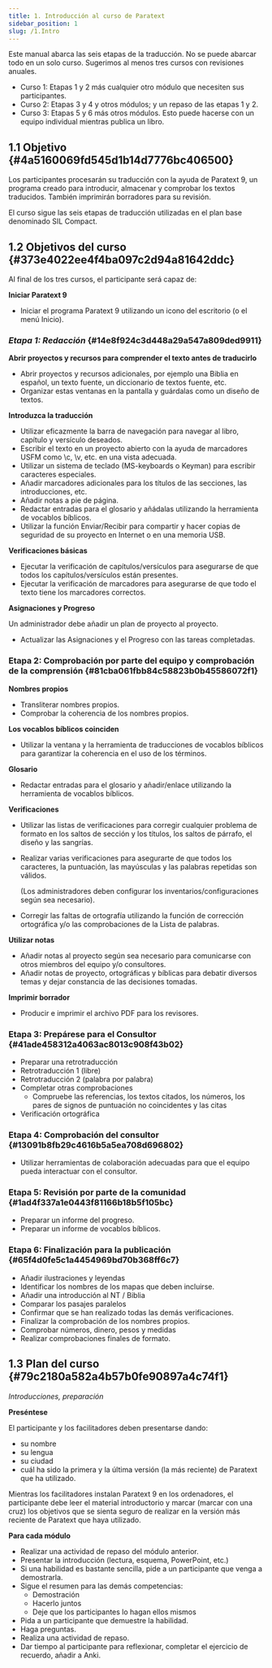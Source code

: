 ```yaml
---
title: 1. Introducción al curso de Paratext
sidebar_position: 1
slug: /1.Intro
---
```




Este manual abarca las seis etapas de la traducción. No se puede abarcar todo en un solo curso. Sugerimos al menos tres cursos con revisiones anuales.

- Curso 1: Etapas 1 y 2 más cualquier otro módulo que necesiten sus participantes.
- Curso 2: Etapas 3 y 4 y otros módulos; y un repaso de las etapas 1 y 2.
- Curso 3: Etapas 5 y 6 más otros módulos. Esto puede hacerse con un equipo individual mientras publica un libro.

## 1.1 Objetivo {#4a5160069fd545d1b14d7776bc406500}


Los participantes procesarán su traducción con la ayuda de Paratext 9, un programa creado para introducir, almacenar y comprobar los textos traducidos. También imprimirán borradores para su revisión.


El curso sigue las seis etapas de traducción utilizadas en el plan base denominado SIL Compact.


## 1.2 Objetivos del curso {#373e4022ee4f4ba097c2d94a81642ddc}


Al final de los tres cursos, el participante será capaz de:


**Iniciar Paratext 9**

- Iniciar el programa Paratext 9 utilizando un icono del escritorio (o el menú Inicio).

### _**Etapa 1: Redacción**_ {#14e8f924c3d448a29a547a809ded9911}


**Abrir proyectos y recursos para comprender el texto antes de traducirlo**

- Abrir proyectos y recursos adicionales, por ejemplo una Biblia en español, un texto fuente, un diccionario de textos fuente, etc.
- Organizar estas ventanas en la pantalla y guárdalas como un diseño de textos.

**Introduzca la traducción**

- Utilizar eficazmente la barra de navegación para navegar al libro, capítulo y versículo deseados.
- Escribir el texto en un proyecto abierto con la ayuda de marcadores USFM como \c, \v, etc. en una vista adecuada.
- Utilizar un sistema de teclado (MS-keyboards o Keyman) para escribir caracteres especiales.
- Añadir marcadores adicionales para los títulos de las secciones, las introducciones, etc.
- Añadir notas a pie de página.
- Redactar entradas para el glosario y añádalas utilizando la herramienta de vocablos bíblicos.
- Utilizar la función Enviar/Recibir para compartir y hacer copias de seguridad de su proyecto en Internet o en una memoria USB.

**Verificaciones básicas**

- Ejecutar la verificación de capítulos/versículos para asegurarse de que todos los capítulos/versículos están presentes.
- Ejecutar la verificación de marcadores para asegurarse de que todo el texto tiene los marcadores correctos.

**Asignaciones y Progreso**


Un administrador debe añadir un plan de proyecto al proyecto.

- Actualizar las Asignaciones y el Progreso con las tareas completadas.

### **Etapa 2: Comprobación por parte del equipo y comprobación de la comprensión** {#81cba061fbb84c58823b0b45586072f1}


**Nombres propios**

- Transliterar nombres propios.
- Comprobar la coherencia de los nombres propios.

**Los vocablos bíblicos coinciden**

- Utilizar la ventana y la herramienta de traducciones de vocablos bíblicos para garantizar la coherencia en el uso de los términos.

**Glosario**

- Redactar entradas para el glosario y añadir/enlace utilizando la herramienta de vocablos bíblicos.

**Verificaciones**

- Utilizar las listas de verificaciones para corregir cualquier problema de formato en los saltos de sección y los títulos, los saltos de párrafo, el diseño y las sangrías.
- Realizar varias verificaciones para asegurarte de que todos los caracteres, la puntuación, las mayúsculas y las palabras repetidas son válidos.

    (Los administradores deben configurar los inventarios/configuraciones según sea necesario).

- Corregir las faltas de ortografía utilizando la función de corrección ortográfica y/o las comprobaciones de la Lista de palabras.

**Utilizar notas**

- Añadir notas al proyecto según sea necesario para comunicarse con otros miembros del equipo y/o consultores.
- Añadir notas de proyecto, ortográficas y bíblicas para debatir diversos temas y dejar constancia de las decisiones tomadas.

**Imprimir borrador**

- Producir e imprimir el archivo PDF para los revisores.

### **Etapa 3: Prepárese para el Consultor** {#41ade458312a4063ac8013c908f43b02}

- Preparar una retrotraducción
- Retrotraducción 1 (libre)
- Retrotraducción 2 (palabra por palabra)
- Completar otras comprobaciones
    - Compruebe las referencias, los textos citados, los números, los pares de signos de puntuación no coincidentes y las citas
- Verificación ortográfica

### **Etapa 4: Comprobación del consultor** {#13091b8fb29c4616b5a5ea708d696802}

- Utilizar herramientas de colaboración adecuadas para que el equipo pueda interactuar con el consultor.

### **Etapa 5: Revisión por parte de la comunidad** {#1ad4f337a1e0443f81166b18b5f105bc}

- Preparar un informe del progreso.
- Preparar un informe de vocablos bíblicos.

### **Etapa 6: Finalización para la publicación** {#65f4d0fe5c1a4454969bd70b368ff6c7}

- Añadir ilustraciones y leyendas
- Identificar los nombres de los mapas que deben incluirse.
- Añadir una introducción al NT / Biblia
- Comparar los pasajes paralelos
- Confirmar que se han realizado todas las demás verificaciones.
- Finalizar la comprobación de los nombres propios.
- Comprobar números, dinero, pesos y medidas
- Realizar comprobaciones finales de formato.

## 1.3 Plan del curso {#79c2180a582a4b57b0fe90897a4c74f1}


_Introducciones, preparación_


**Preséntese**


El participante y los facilitadores deben presentarse dando:

- su nombre
- su lengua
- su ciudad
- cuál ha sido la primera y la última versión (la más reciente) de Paratext que ha utilizado.

Mientras los facilitadores instalan Paratext 9 en los ordenadores, el participante debe leer el material introductorio y marcar (marcar con una cruz) los objetivos que se sienta seguro de realizar en la versión más reciente de Paratext que haya utilizado.


**Para cada módulo**

- Realizar una actividad de repaso del módulo anterior.
- Presentar la introducción (lectura, esquema, PowerPoint, etc.)
- Si una habilidad es bastante sencilla, pide a un participante que venga a demostrarla.
- Sigue el resumen para las demás competencias:
    - Demostración
    - Hacerlo juntos
    - Deje que los participantes lo hagan ellos mismos
- Pida a un participante que demuestre la habilidad.
- Haga preguntas.
- Realiza una actividad de repaso.
- Dar tiempo al participante para reflexionar, completar el ejercicio de recuerdo, añadir a Anki.
